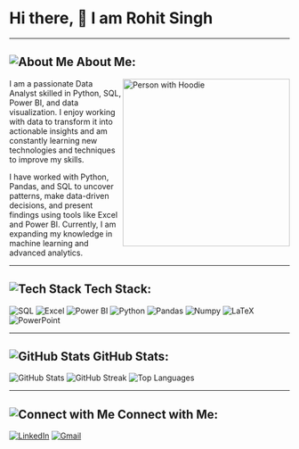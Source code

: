 # Hi there, 👋 I am Rohit Singh

---

## ![About Me](https://img.icons8.com/ios-filled/50/null/about.png) About Me:

<img src="https://github.com/RohanxDutta/RohanxDutta/raw/main/hoodie-image.png" alt="Person with Hoodie" width="300" align="right">

I am a passionate Data Analyst skilled in Python, SQL, Power BI, and data visualization. I enjoy working with data to transform it into actionable insights and am constantly learning new technologies and techniques to improve my skills.

I have worked with Python, Pandas, and SQL to uncover patterns, make data-driven decisions, and present findings using tools like Excel and Power BI. Currently, I am expanding my knowledge in machine learning and advanced analytics.

---

## ![Tech Stack](https://img.icons8.com/ios-filled/50/null/code-file.png) Tech Stack:

![SQL](https://img.shields.io/badge/-SQL-4479A1?style=flat-square&logo=postgresql&logoColor=white)
![Excel](https://img.shields.io/badge/-Excel-217346?style=flat-square&logo=microsoft-excel&logoColor=white)
![Power BI](https://img.shields.io/badge/-PowerBI-F2C811?style=flat-square&logo=power-bi&logoColor=white)
![Python](https://img.shields.io/badge/-Python-3776AB?style=flat-square&logo=python&logoColor=white)
![Pandas](https://img.shields.io/badge/-Pandas-150458?style=flat-square&logo=pandas&logoColor=white)
![Numpy](https://img.shields.io/badge/-Numpy-013243?style=flat-square&logo=numpy&logoColor=white)
![LaTeX](https://img.shields.io/badge/-LaTeX-008080?style=flat-square&logo=latex&logoColor=white)
![PowerPoint](https://img.shields.io/badge/-PowerPoint-B7472A?style=flat-square&logo=microsoft-powerpoint&logoColor=white)

---

## ![GitHub Stats](https://img.icons8.com/ios-filled/50/null/graph.png) GitHub Stats:

![GitHub Stats](https://github-readme-stats.vercel.app/api?username=rohitrssingh&show_icons=true&theme=dark)
![GitHub Streak](https://github-readme-streak-stats.herokuapp.com/?user=rohitrssingh&theme=dark)
![Top Languages](https://github-readme-stats.vercel.app/api/top-langs/?username=rohitrssingh&layout=compact&theme=dark)

---


## ![Connect with Me](https://img.icons8.com/ios-filled/50/null/linkedin.png) Connect with Me:

[![LinkedIn](https://img.shields.io/badge/-LinkedIn-0077B5?style=flat-square&logo=linkedin&logoColor=white)](https://www.linkedin.com/in/rohit-singh-224a76182/)
[![Gmail](https://img.shields.io/badge/-Gmail-D14836?style=flat-square&logo=gmail&logoColor=white)](mailto:rohitsingh20056@gmail.com)
